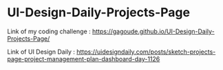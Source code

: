 # UI-Design-Daily-Projects-Page

Link of my coding challenge : https://gagoude.github.io/UI-Design-Daily-Projects-Page/

Link of UI Design Daily : https://uidesigndaily.com/posts/sketch-projects-page-project-management-plan-dashboard-day-1126
